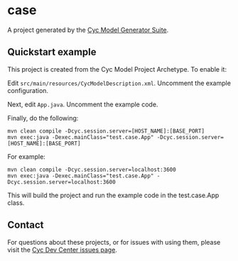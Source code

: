 # case

A project generated by the 
[Cyc Model Generator Suite](https://github.com/cycorp/model-generator-suite).


Quickstart example
------------------

This project is created from the Cyc Model Project Archetype. To enable it:

Edit `src/main/resources/CycModelDescription.xml`. Uncomment the example configuration.

Next, edit `App.java`. Uncomment the example code.

Finally, do the following:

    mvn clean compile -Dcyc.session.server=[HOST_NAME]:[BASE_PORT]
    mvn exec:java -Dexec.mainClass="test.case.App" -Dcyc.session.server=[HOST_NAME]:[BASE_PORT]

For example:

    mvn clean compile -Dcyc.session.server=localhost:3600
    mvn exec:java -Dexec.mainClass="test.case.App" -Dcyc.session.server=localhost:3600

This will build the project and run the example code in the test.case.App class.


Contact
-------

For questions about these projects, or for issues with using them, please visit the
[Cyc Dev Center issues page](http://dev.cyc.com/issues/).

